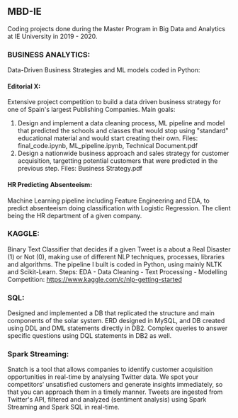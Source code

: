## MBD-IE
Coding projects done during the Master Program in Big Data and Analytics at IE University in 2019 - 2020.

### BUSINESS ANALYTICS:
Data-Driven Business Strategies and ML models coded in Python:
  
#### Editorial X:
Extensive project competition to build a data driven business strategy for one of Spain's largest Publishing Companies. Main goals:
1. Design and implement a data cleaning process, ML pipeline and model that predicted the schools and classes that would stop using 
"standard" educational material and would start creating their own. Files: final_code.ipynb, ML_pipeline.ipynb, Technical Document.pdf
2. Design a nationwide business approach and sales strategy for customer acquisition, targetting potential customers that were predicted
in the previous step. Files: Business Strategy.pdf

#### HR Predicting Absenteeism:
Machine Learning pipeline including Feature Engineering and EDA, to predict absenteeism doing classification with Logistic Regression. The client being the HR department of a given company.


### KAGGLE:

Binary Text Classifier that decides if a given Tweet is a about a Real Disaster (1) or Not (0), making use of different 
NLP techniques, processes, libraries and algorithms. The pipeline I built is coded in Python, using mainly NLTK and Scikit-Learn. Steps:
EDA - Data Cleaning - Text Processing - Modelling
Competition: https://www.kaggle.com/c/nlp-getting-started


### SQL:
Designed and implemented a DB that replicated the structure and main components of the solar system. ERD designed in MySQL, and DB created using DDL and DML statements directly in DB2. Complex queries to answer specific questions using DQL statements in DB2 as well.


### Spark Streaming:
Snatch is a tool that allows companies to identify customer acquisition opportunities in real-time by analysing Twitter data. We spot your competitors’ unsatisfied customers and generate insights immediately, so that you can approach them in a timely manner. Tweets are ingested from Twitter's API, filtered and analyzed (sentiment analysis) using Spark Streaming and Spark SQL in real-time.
